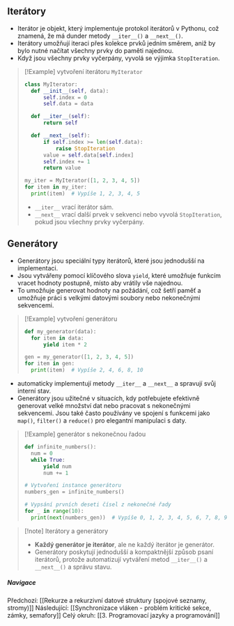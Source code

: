 
## Iterátory
- Iterátor je objekt, který implementuje protokol iterátorů v Pythonu, což znamená, že má dunder metody `__iter__()` a `__next__()`.
- Iterátory umožňují iteraci přes kolekce prvků jedním směrem, aniž by bylo nutné načítat všechny prvky do paměti najednou.
- Když jsou všechny prvky vyčerpány, vyvolá se výjimka `StopIteration`.

>[!Example] vytvoření iterátoru `MyIterator`
>```Python
>class MyIterator:
> 	def __init__(self, data):
> 		self.index = 0
> 		self.data = data
>
> 	def __iter__(self):
> 		return self
>
> 	def __next__(self):
> 		if self.index >= len(self.data):
> 			raise StopIteration
> 		value = self.data[self.index]
> 		self.index += 1
> 		return value
>
>my_iter = MyIterator([1, 2, 3, 4, 5])
>for item in my_iter:
> 	print(item)  # Vypíše 1, 2, 3, 4, 5
>```
>- `__iter__` vrací iterátor sám.
>- `__next__` vrací další prvek v sekvenci nebo vyvolá `StopIteration`, pokud jsou všechny prvky vyčerpány.

## Generátory
- Generátory jsou speciální typy iterátorů, které jsou jednodušší na implementaci.
- Jsou vytvářeny pomocí klíčového slova `yield`, které umožňuje funkcím vracet hodnoty postupně, místo aby vrátily vše najednou.
- To umožňuje generovat hodnoty na požádání, což šetří paměť a umožňuje práci s velkými datovými soubory nebo nekonečnými sekvencemi.

>[!Example] vytvoření generátoru
>```Python
>def my_generator(data):
> 	for item in data:
> 		yield item * 2
>
>gen = my_generator([1, 2, 3, 4, 5])
>for item in gen:
> 	print(item)  # Vypíše 2, 4, 6, 8, 10
>```
- automaticky implementují metody `__iter__` a `__next__` a spravují svůj interní stav.
- Generátory jsou užitečné v situacích, kdy potřebujete efektivně generovat velké množství dat nebo pracovat s nekonečnými sekvencemi. Jsou také často používány ve spojení s funkcemi jako `map()`, `filter()` a `reduce()` pro elegantní manipulaci s daty.

>[!Example] generátor s nekonečnou řadou
>```Python
>def infinite_numbers():
> 	num = 0
> 	while True:
> 		yield num
> 		num += 1
>
># Vytvoření instance generátoru
>numbers_gen = infinite_numbers()
>
># Vypsání prvních deseti čísel z nekonečné řady
>for _ in range(10):
> 	print(next(numbers_gen))  # Vypíše 0, 1, 2, 3, 4, 5, 6, 7, 8, 9
>```


>[!note] Iterátory a generátory
>- **Každý generátor je iterátor**, ale ne každý iterátor je generátor.
>- Generátory poskytují jednodušší a kompaktnější způsob psaní iterátorů, protože automatizují vytváření metod `__iter__()` a `__next__()` a správu stavu.

##### Navigace
Předchozí:  [[Rekurze a rekurzivní datové struktury (spojové seznamy, stromy)]]
Následující: [[Synchronizace vláken - problém kritické sekce, zámky, semafory]]
Celý okruh: [[3. Programovací jazyky a programování]]